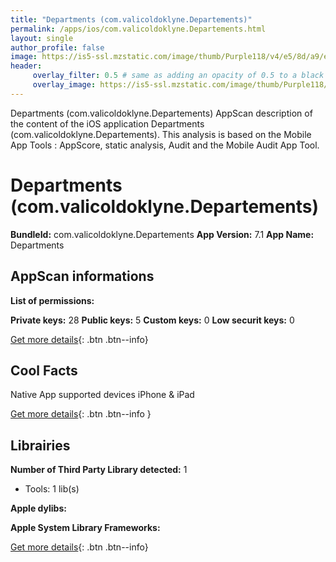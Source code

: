 ```yaml
---
title: "Departments (com.valicoldoklyne.Departements)"
permalink: /apps/ios/com.valicoldoklyne.Departements.html
layout: single
author_profile: false
image: https://is5-ssl.mzstatic.com/image/thumb/Purple118/v4/e5/8d/a9/e58da93b-ef1f-6ff3-4f09-52139ca35708/AppIcon-1x_U007emarketing-85-220-0-6.png/512x512bb.jpg
header: 
     overlay_filter: 0.5 # same as adding an opacity of 0.5 to a black background
     overlay_image: https://is5-ssl.mzstatic.com/image/thumb/Purple118/v4/e5/8d/a9/e58da93b-ef1f-6ff3-4f09-52139ca35708/AppIcon-1x_U007emarketing-85-220-0-6.png/512x512bb.jpg
---
```

Departments (com.valicoldoklyne.Departements) AppScan description of the content of the iOS application Departments (com.valicoldoklyne.Departements). This analysis is based on the Mobile App Tools : AppScore, static analysis, Audit and the Mobile Audit App Tool.

# Departments (com.valicoldoklyne.Departements)

**BundleId:** com.valicoldoklyne.Departements
**App Version:** 7.1
**App Name:** Departments


## AppScan informations 

**List of permissions:** 
  
  
**Private keys:** 28
**Public keys:** 5
**Custom keys:** 0
**Low securit keys:** 0
  
[Get more details](/pricing.html){: .btn .btn--info}

## Cool Facts

Native App
supported devices iPhone & iPad
  
[Get more details](/pricing.html){: .btn .btn--info }

## Librairies 
**Number of Third Party Library detected:** 1
- Tools: 1 lib(s)


**Apple dylibs:**


**Apple System Library Frameworks:**


  
[Get more details](/pricing.html){: .btn .btn--info}

